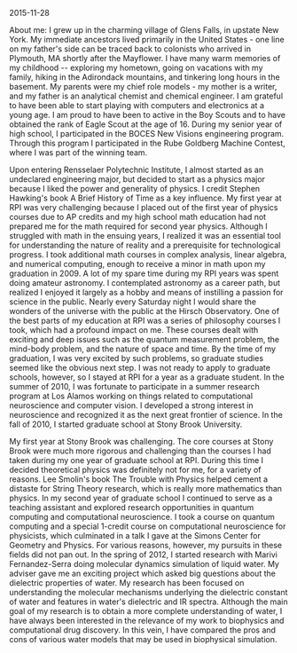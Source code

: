 2015-11-28

About me: I grew up in the charming village of Glens Falls, in upstate New York. My immediate ancestors lived primarily in the United States - one line on my father's side can be traced back to colonists who arrived in Plymouth, MA shortly after the Mayflower. I have many warm memories of my childhood -- exploring my hometown, going on vacations with my family, hiking in the Adirondack mountains, and tinkering long hours in the basement. My parents were my chief role models - my mother is a writer, and my father is an analytical chemist and chemical engineer. I am grateful to have been able to start playing with computers and electronics at a young age. I am proud to have been to active in the Boy Scouts and to have obtained the rank of Eagle Scout at the age of 16. During my senior year of high school, I participated in the BOCES New Visions engineering program. Through this program I participated in the Rube Goldberg Machine Contest, where I was part of the winning team.

Upon entering Rensselaer Polytechnic Institute, I almost started as an undeclared engineering major, but decided to start as a physics major because I liked the power and generality of physics. I credit Stephen Hawking's book A Brief History of Time as a key influence. My first year at RPI was very challenging because I placed out of the first year of physics courses due to AP credits and my high school math education had not prepared me for the math required for second year physics. Although I struggled with math in the ensuing years, I realized it was an essential tool for understanding the nature of reality and a prerequisite for technological progress. I took additional math courses in complex analysis, linear algebra, and numerical computing, enough to receive a minor in math upon my graduation in 2009. A lot of my spare time during my RPI years was spent doing amateur astronomy. I contemplated astronomy as a career path, but realized I enjoyed it largely as a hobby and means of instilling a passion for science in the public. Nearly every Saturday night I would share the wonders of the universe with the public at the Hirsch Observatory. One of the best parts of my education at RPI was a series of philosophy courses I took, which had a profound impact on me. These courses dealt with exciting and deep issues such as the quantum measurement problem, the mind-body problem, and the nature of space and time. By the time of my graduation, I was very excited by such problems, so graduate studies seemed like the obvious next step. I was not ready to apply to graduate schools, however, so I stayed at RPI for a year as a graduate student. In the summer of 2010, I was fortunate to participate in a summer research program at Los Alamos working on things related to computational neuroscience and computer vision. I developed a strong interest in neuroscience and recognized it as the next great frontier of science. In the fall of 2010, I started graduate school at Stony Brook University.

My first year at Stony Brook was challenging. The core courses at Stony Brook were much more rigorous and challenging than the courses I had taken during my one year of graduate school at RPI. During this time I decided theoretical physics was definitely not for me, for a variety of reasons. Lee Smolin's book The Trouble with Physics helped cement a distaste for String Theory research, which is really more mathematics than physics. In my second year of graduate school I continued to serve as a teaching assistant and explored research opportunities in quantum computing and computational neuroscience. I took a course on quantum computing and a special 1-credit course on computational neuroscience for physicists, which culminated in a talk I gave at the Simons Center for Geometry and Physics. For various reasons, however, my pursuits in these fields did not pan out. In the spring of 2012, I started research with Marivi Fernandez-Serra doing molecular dynamics simulation of liquid water. My adviser gave me an exciting project which asked big questions about the dielectric properties of water. My research has been focused on understanding the molecular mechanisms underlying the dielectric constant of water and features in water's dielectric and IR spectra. Although the main goal of my research is to obtain a more complete understanding of water, I have always been interested in the relevance of my work to biophysics and computational drug discovery. In this vein, I have compared the pros and cons of various water models that may be used in biophysical simulation.
